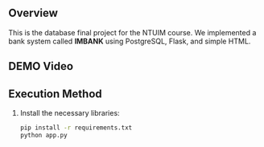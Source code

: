 ## Overview  
This is the database final project for the NTUIM course. We implemented a bank system called **IMBANK** using PostgreSQL, Flask, and simple HTML.

## DEMO Video

## Execution Method  
1. Install the necessary libraries:  
   ```bash
   pip install -r requirements.txt
   python app.py
   ```
   



